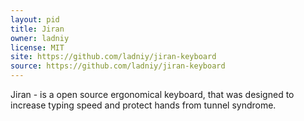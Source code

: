 ```yaml
---
layout: pid
title: Jiran
owner: ladniy
license: MIT
site: https://github.com/ladniy/jiran-keyboard
source: https://github.com/ladniy/jiran-keyboard
---
```

Jiran - is a open source ergonomical keyboard, that was designed to increase typing speed and protect hands from tunnel syndrome.